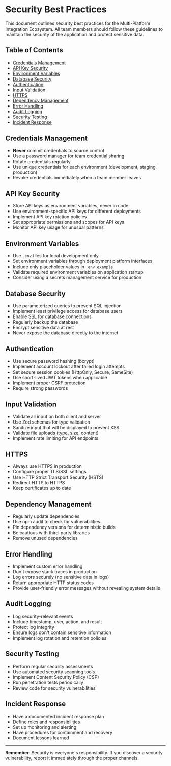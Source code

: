 # Security Best Practices

This document outlines security best practices for the Multi-Platform Integration Ecosystem. All team members should follow these guidelines to maintain the security of the application and protect sensitive data.

## Table of Contents

- [Credentials Management](#credentials-management)
- [API Key Security](#api-key-security)
- [Environment Variables](#environment-variables)
- [Database Security](#database-security)
- [Authentication](#authentication)
- [Input Validation](#input-validation)
- [HTTPS](#https)
- [Dependency Management](#dependency-management)
- [Error Handling](#error-handling)
- [Audit Logging](#audit-logging)
- [Security Testing](#security-testing)
- [Incident Response](#incident-response)

## Credentials Management

- **Never** commit credentials to source control
- Use a password manager for team credential sharing
- Rotate credentials regularly
- Use unique credentials for each environment (development, staging, production)
- Revoke credentials immediately when a team member leaves

## API Key Security

- Store API keys as environment variables, never in code
- Use environment-specific API keys for different deployments
- Implement API key rotation policies
- Set appropriate permissions and scopes for API keys
- Monitor API key usage for unusual patterns

## Environment Variables

- Use `.env` files for local development only
- Set environment variables through deployment platform interfaces
- Include only placeholder values in `.env.example`
- Validate required environment variables on application startup
- Consider using a secrets management service for production

## Database Security

- Use parameterized queries to prevent SQL injection
- Implement least privilege access for database users
- Enable SSL for database connections
- Regularly backup the database
- Encrypt sensitive data at rest
- Never expose the database directly to the internet

## Authentication

- Use secure password hashing (bcrypt)
- Implement account lockout after failed login attempts
- Set secure session cookies (HttpOnly, Secure, SameSite)
- Use short-lived JWT tokens when applicable
- Implement proper CSRF protection
- Require strong passwords

## Input Validation

- Validate all input on both client and server
- Use Zod schemas for type validation
- Sanitize input that will be displayed to prevent XSS
- Validate file uploads (type, size, content)
- Implement rate limiting for API endpoints

## HTTPS

- Always use HTTPS in production
- Configure proper TLS/SSL settings
- Use HTTP Strict Transport Security (HSTS)
- Redirect HTTP to HTTPS
- Keep certificates up to date

## Dependency Management

- Regularly update dependencies
- Use npm audit to check for vulnerabilities
- Pin dependency versions for deterministic builds
- Be cautious with third-party libraries
- Remove unused dependencies

## Error Handling

- Implement custom error handling
- Don't expose stack traces in production
- Log errors securely (no sensitive data in logs)
- Return appropriate HTTP status codes
- Provide user-friendly error messages without revealing system details

## Audit Logging

- Log security-relevant events
- Include timestamp, user, action, and result
- Protect log integrity
- Ensure logs don't contain sensitive information
- Implement log rotation and retention policies

## Security Testing

- Perform regular security assessments
- Use automated security scanning tools
- Implement Content Security Policy (CSP)
- Run penetration tests periodically
- Review code for security vulnerabilities

## Incident Response

- Have a documented incident response plan
- Define roles and responsibilities
- Set up monitoring and alerting
- Have procedures for containment and recovery
- Document lessons learned

---

**Remember**: Security is everyone's responsibility. If you discover a security vulnerability, report it immediately through the proper channels.